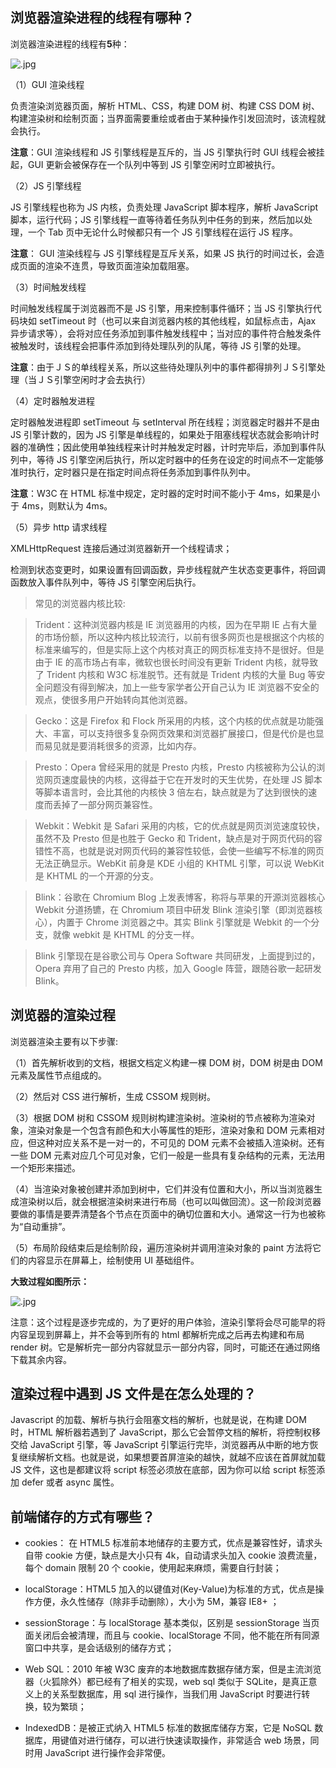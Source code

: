 <!--
 * @Description: 浏览器渲染机制
 * @author: kelly
 * @Date: 2023-07-04 12:13:48
 * @LastEditTime: 2024-04-03 16:56:46
-->

## 浏览器渲染进程的线程有哪种？

浏览器渲染进程的线程有**5**种：

![.jpg](https://s2.loli.net/2024/04/03/ZsTnWBl6uqtOkwC.png)

（1）GUI 渲染线程

负责渲染浏览器页面，解析 HTML、CSS，构建 DOM 树、构建 CSS DOM 树、构建渲染树和绘制页面；当界面需要重绘或者由于某种操作引发回流时，该流程就会执行。

**注意**：GUI 渲染线程和 JS 引擎线程是互斥的，当 JS 引擎执行时 GUI 线程会被挂起，GUI 更新会被保存在一个队列中等到 JS 引擎空闲时立即被执行。

（2）JS 引擎线程

JS 引擎线程也称为 JS 内核，负责处理 JavaScript 脚本程序，解析 JavaScript 脚本，运行代码；JS 引擎线程一直等待着任务队列中任务的到来，然后加以处理，一个 Tab 页中无论什么时候都只有一个 JS 引擎线程在运行 JS 程序。

**注意**： GUI 渲染线程与 JS 引擎线程是互斥关系，如果 JS 执行的时间过长，会造成页面的渲染不连贯，导致页面渲染加载阻塞。

（3）时间触发线程

时间触发线程属于浏览器而不是 JS 引擎，用来控制事件循环；当 JS 引擎执行代码块如 setTimeout 时（也可以来自浏览器内核的其他线程，如鼠标点击，Ajax 异步请求等），会将对应任务添加到事件触发线程中；当对应的事件符合触发条件被触发时，该线程会把事件添加到待处理队列的队尾，等待 JS 引擎的处理。

**注意**：由于ＪＳ的单线程关系，所以这些待处理队列中的事件都得排列ＪＳ引擎处理（当ＪＳ引擎空闲时才会去执行）

（4）定时器触发进程

定时器触发进程即 setTimeout 与 setInterval 所在线程；浏览器定时器并不是由 JS 引擎计数的，因为 JS 引擎是单线程的，如果处于阻塞线程状态就会影响计时器的准确性；因此使用单独线程来计时并触发定时器，计时完毕后，添加到事件队列中，等待 JS 引擎空闲后执行，所以定时器中的任务在设定的时间点不一定能够准时执行，定时器只是在指定时间点将任务添加到事件队列中。

**注意**：W3C 在 HTML 标准中规定，定时器的定时时间不能小于 4ms，如果是小于 4ms，则默认为 4ms。

（5）异步 http 请求线程

XMLHttpRequest 连接后通过浏览器新开一个线程请求；

检测到状态变更时，如果设置有回调函数，异步线程就产生状态变更事件，将回调函数放入事件队列中，等待 JS 引擎空闲后执行。

> 常见的浏览器内核比较:

> Trident：这种浏览器内核是 IE 浏览器用的内核，因为在早期 IE 占有大量的市场份额，所以这种内核比较流行，以前有很多网页也是根据这个内核的标准来编写的，但是实际上这个内核对真正的网页标准支持不是很好。但是由于 IE 的高市场占有率，微软也很长时间没有更新 Trident 内核，就导致了 Trident 内核和 W3C 标准脱节。还有就是 Trident 内核的大量 Bug 等安全问题没有得到解决，加上一些专家学者公开自己认为 IE 浏览器不安全的观点，使很多用户开始转向其他浏览器。

> Gecko：这是 Firefox 和 Flock 所采用的内核，这个内核的优点就是功能强大、丰富，可以支持很多复杂网页效果和浏览器扩展接口，但是代价是也显而易见就是要消耗很多的资源，比如内存。

> Presto：Opera 曾经采用的就是 Presto 内核，Presto 内核被称为公认的浏览网页速度最快的内核，这得益于它在开发时的天生优势，在处理 JS 脚本等脚本语言时，会比其他的内核快 3 倍左右，缺点就是为了达到很快的速度而丢掉了一部分网页兼容性。

> Webkit：Webkit 是 Safari 采用的内核，它的优点就是网页浏览速度较快，虽然不及 Presto 但是也胜于 Gecko 和 Trident，缺点是对于网页代码的容错性不高，也就是说对网页代码的兼容性较低，会使一些编写不标准的网页无法正确显示。WebKit 前身是 KDE 小组的 KHTML 引擎，可以说 WebKit 是 KHTML 的一个开源的分支。

> Blink：谷歌在 Chromium Blog 上发表博客，称将与苹果的开源浏览器核心 Webkit 分道扬镳，在 Chromium 项目中研发 Blink 渲染引擎（即浏览器核心），内置于 Chrome 浏览器之中。其实 Blink 引擎就是 Webkit 的一个分支，就像 webkit 是 KHTML 的分支一样。

> Blink 引擎现在是谷歌公司与 Opera Software 共同研发，上面提到过的，Opera 弃用了自己的 Presto 内核，加入 Google 阵营，跟随谷歌一起研发 Blink。

## 浏览器的渲染过程

浏览器渲染主要有以下步骤:

（1）首先解析收到的文档，根据文档定义构建一棵 DOM 树，DOM 树是由 DOM 元素及属性节点组成的。

（2）然后对 CSS 进行解析，生成 CSSOM 规则树。

（3）根据 DOM 树和 CSSOM 规则树构建渲染树。渲染树的节点被称为渲染对象，渲染对象是一个包含有颜色和大小等属性的矩形，渲染对象和 DOM 元素相对应，但这种对应关系不是一对一的，不可见的 DOM 元素不会被插入渲染树。还有一些 DOM 元素对应几个可见对象，它们一般是一些具有复杂结构的元素，无法用一个矩形来描述。

（4）当渲染对象被创建并添加到树中，它们并没有位置和大小，所以当浏览器生成渲染树以后，就会根据渲染树来进行布局（也可以叫做回流）。这一阶段浏览器要做的事情是要弄清楚各个节点在页面中的确切位置和大小。通常这一行为也被称为“自动重排”。

（5）布局阶段结束后是绘制阶段，遍历渲染树并调用渲染对象的 paint 方法将它们的内容显示在屏幕上，绘制使用 UI 基础组件。

**大致过程如图所示：**

![.jpg](https://s2.loli.net/2024/04/03/JRLX7AdrfD6IoNt.png)

注意：这个过程是逐步完成的，为了更好的用户体验，渲染引擎将会尽可能早的将内容呈现到屏幕上，并不会等到所有的 html 都解析完成之后再去构建和布局 render 树。它是解析完一部分内容就显示一部分内容，同时，可能还在通过网络下载其余内容。

## 渲染过程中遇到 JS 文件是在怎么处理的？

Javascript 的加载、解析与执行会阻塞文档的解析，也就是说，在构建 DOM 时，HTML 解析器若遇到了 JavaScript，那么它会暂停文档的解析，将控制权移交给 JavaScript 引擎，等 JavaScript 引擎运行完毕，浏览器再从中断的地方恢复继续解析文档。也就是说，如果想要首屏渲染的越快，就越不应该在首屏就加载 JS 文件，这也是都建议将 script 标签必须放在底部，因为你可以给 script 标签添加 defer 或者 async 属性。

## 前端储存的⽅式有哪些？

- cookies： 在 HTML5 标准前本地储存的主要⽅式，优点是兼容性好，请求头⾃带 cookie ⽅便，缺点是⼤⼩只有 4k，⾃动请求头加⼊ cookie 浪费流量，每个 domain 限制 20 个 cookie，使⽤起来麻烦，需要⾃⾏封装；

- localStorage：HTML5 加⼊的以键值对(Key-Value)为标准的⽅式，优点是操作⽅便，永久性储存（除⾮⼿动删除），⼤⼩为 5M，兼容 IE8+ ；

- sessionStorage：与 localStorage 基本类似，区别是 sessionStorage 当⻚⾯关闭后会被清理，⽽且与 cookie、localStorage 不同，他不能在所有同源窗⼝中共享，是会话级别的储存⽅式；

- Web SQL：2010 年被 W3C 废弃的本地数据库数据存储⽅案，但是主流浏览器（⽕狐除外）都已经有了相关的实现，web sql 类似于 SQLite，是真正意义上的关系型数据库，⽤ sql 进⾏操作，当我们⽤ JavaScript 时要进⾏转换，较为繁琐；

- IndexedDB：是被正式纳⼊ HTML5 标准的数据库储存⽅案，它是 NoSQL 数据库，⽤键值对进⾏储存，可以进⾏快速读取操作，⾮常适合 web 场景，同时⽤ JavaScript 进⾏操作会⾮常便。
